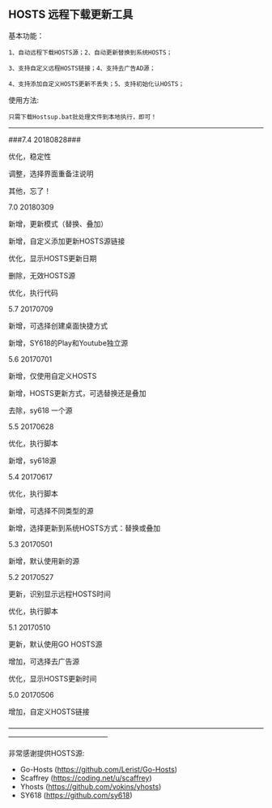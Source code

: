 ## HOSTS 远程下载更新工具 ##

基本功能：

    1、自动远程下载HOSTS源；2、自动更新替换到系统HOSTS；

    3、支持自定义远程HOSTS链接；4、支持去广告AD源；

    4、支持添加自定义HOSTS更新不丢失；5、支持初始化认HOSTS；

使用方法:

    只需下载Hostsup.bat批处理文件到本地执行，即可！


---------------------------------------------------------------

###7.4 20180828###

优化，稳定性

调整，选择界面重备注说明

其他，忘了！




7.0 20180309

新增，更新模式（替换、叠加）

新增，自定义添加更新HOSTS源链接

优化，显示HOSTS更新日期

删除，无效HOSTS源

优化，执行代码



5.7 20170709

新增，可选择创建桌面快捷方式

新增，SY618的Play和Youtube独立源


5.6 20170701

新增，仅使用自定义HOSTS

新增，HOSTS更新方式，可选替换还是叠加

去除，sy618 一个源



5.5 20170628

优化，执行脚本

新增，sy618源


5.4   20170617

优化，执行脚本

新增，可选择不同类型的源

新增，选择更新到系统HOSTS方式：替换或叠加


5.3   20170501

新增，默认使用新的源


5.2   20170527

更新，识别显示远程HOSTS时间

优化，执行脚本


5.1   20170510

更新，默认使用GO HOSTS源

增加，可选择去广告源

优化，显示HOSTS更新时间


5.0   20170506

增加，自定义HOSTS链接



——————————————————————————————————————————————————

非常感谢提供HOSTS源:

* Go-Hosts (https://github.com/Lerist/Go-Hosts)
* Scaffrey (https://coding.net/u/scaffrey)
* Yhosts (https://github.com/vokins/yhosts)
* SY618 (https://github.com/sy618)
